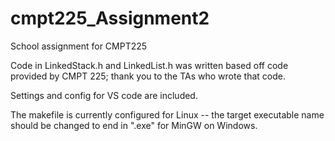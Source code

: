 # cmpt225_Assignment2
School assignment for CMPT225

Code in LinkedStack.h and LinkedList.h was written based off code provided by CMPT 225; thank you to the TAs who wrote that code.

Settings and config for VS code are included.

The makefile is currently configured for Linux -- the target executable name should be changed to end in ".exe" for MinGW on Windows.
